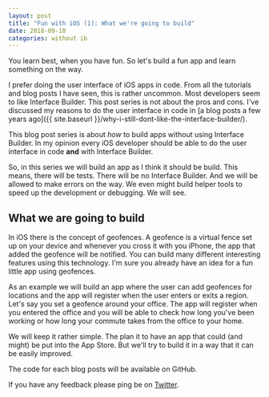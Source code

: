 ```yaml
---
layout: post
title: "Fun with iOS (1): What we're going to build"
date: 2018-09-10
categories: without ib
---
```


You learn best, when you have fun. So let's build a fun app and learn something on the way.

I prefer doing the user interface of iOS apps in code. From all the tutorials and blog posts I have seen, this is rather uncommon. Most developers seem to like Interface Builder. This post series is not about the pros and cons. I've discussed my reasons to do the user interface in code in [a blog posts a few years ago]({{ site.baseurl }}/why-i-still-dont-like-the-interface-builder/).

This blog post series is about *how* to build apps without using Interface Builder. In my opinion every iOS developer should be able to do the user interface in code **and** with Interface Builder.

So, in this series we will build an app as I think it should be build. This means, there will be tests. There will be no Interface Builder. And we will be allowed to make errors on the way. We even might build helper tools to speed up the development or debugging. We will see.

## What we are going to build

In iOS there is the concept of geofences. A geofence is a virtual fence set up on your device and whenever you cross it with you iPhone, the app that added the geofence will be notified. You can build many different interesting features using this technology. I'm sure you already have an idea for a fun little app using geofences.

As an example we will build an app where the user can add geofences for locations and the app will register when the user enters or exits a region. Let's say you set a geofence around your office. The app will register when you entered the office and you will be able to check how long you've been working or how long your commute takes from the office to your home.

We will keep it rather simple. The plan it to have an app that could (and might) be put into the App Store. But we'll try to build it in a way that it can be easily improved.

The code for each blog posts will be available on GitHub.

If you have any feedback please ping be on [Twitter](https://twitter.com/dasdom).
